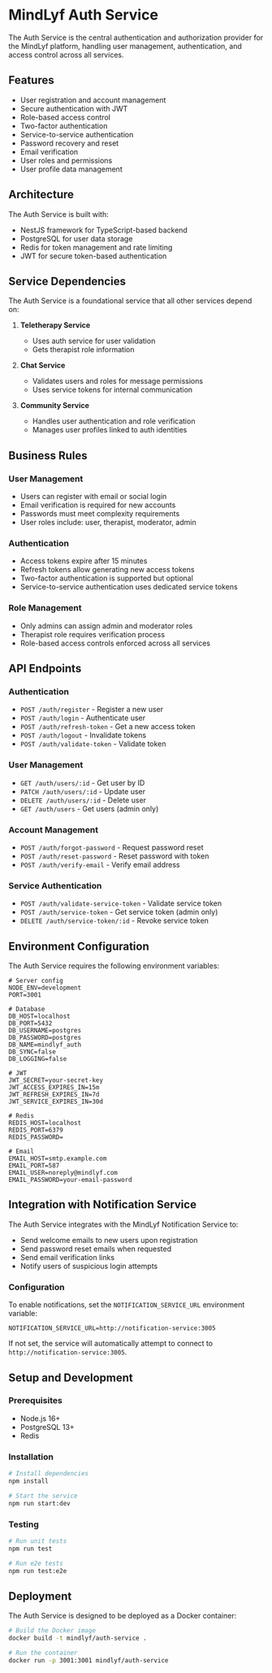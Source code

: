 # MindLyf Auth Service

The Auth Service is the central authentication and authorization provider for the MindLyf platform, handling user management, authentication, and access control across all services.

## Features

- User registration and account management
- Secure authentication with JWT
- Role-based access control
- Two-factor authentication
- Service-to-service authentication
- Password recovery and reset
- Email verification
- User roles and permissions
- User profile data management

## Architecture

The Auth Service is built with:
- NestJS framework for TypeScript-based backend
- PostgreSQL for user data storage
- Redis for token management and rate limiting
- JWT for secure token-based authentication

## Service Dependencies

The Auth Service is a foundational service that all other services depend on:

1. **Teletherapy Service**
   - Uses auth service for user validation
   - Gets therapist role information

2. **Chat Service**
   - Validates users and roles for message permissions
   - Uses service tokens for internal communication

3. **Community Service**
   - Handles user authentication and role verification
   - Manages user profiles linked to auth identities

## Business Rules

### User Management
- Users can register with email or social login
- Email verification is required for new accounts
- Passwords must meet complexity requirements
- User roles include: user, therapist, moderator, admin

### Authentication
- Access tokens expire after 15 minutes
- Refresh tokens allow generating new access tokens
- Two-factor authentication is supported but optional
- Service-to-service authentication uses dedicated service tokens

### Role Management
- Only admins can assign admin and moderator roles
- Therapist role requires verification process
- Role-based access controls enforced across all services

## API Endpoints

### Authentication
- `POST /auth/register` - Register a new user
- `POST /auth/login` - Authenticate user
- `POST /auth/refresh-token` - Get a new access token
- `POST /auth/logout` - Invalidate tokens
- `POST /auth/validate-token` - Validate token

### User Management
- `GET /auth/users/:id` - Get user by ID
- `PATCH /auth/users/:id` - Update user
- `DELETE /auth/users/:id` - Delete user
- `GET /auth/users` - Get users (admin only)

### Account Management
- `POST /auth/forgot-password` - Request password reset
- `POST /auth/reset-password` - Reset password with token
- `POST /auth/verify-email` - Verify email address

### Service Authentication
- `POST /auth/validate-service-token` - Validate service token
- `POST /auth/service-token` - Get service token (admin only)
- `DELETE /auth/service-token/:id` - Revoke service token

## Environment Configuration

The Auth Service requires the following environment variables:

```
# Server config
NODE_ENV=development
PORT=3001

# Database
DB_HOST=localhost
DB_PORT=5432
DB_USERNAME=postgres
DB_PASSWORD=postgres
DB_NAME=mindlyf_auth
DB_SYNC=false
DB_LOGGING=false

# JWT
JWT_SECRET=your-secret-key
JWT_ACCESS_EXPIRES_IN=15m
JWT_REFRESH_EXPIRES_IN=7d
JWT_SERVICE_EXPIRES_IN=30d

# Redis
REDIS_HOST=localhost
REDIS_PORT=6379
REDIS_PASSWORD=

# Email
EMAIL_HOST=smtp.example.com
EMAIL_PORT=587
EMAIL_USER=noreply@mindlyf.com
EMAIL_PASSWORD=your-email-password
```

## Integration with Notification Service

The Auth Service integrates with the MindLyf Notification Service to:

- Send welcome emails to new users upon registration
- Send password reset emails when requested
- Send email verification links
- Notify users of suspicious login attempts

### Configuration

To enable notifications, set the `NOTIFICATION_SERVICE_URL` environment variable:

```
NOTIFICATION_SERVICE_URL=http://notification-service:3005
```

If not set, the service will automatically attempt to connect to `http://notification-service:3005`.

## Setup and Development

### Prerequisites
- Node.js 16+
- PostgreSQL 13+
- Redis

### Installation
```bash
# Install dependencies
npm install

# Start the service
npm run start:dev
```

### Testing
```bash
# Run unit tests
npm run test

# Run e2e tests
npm run test:e2e
```

## Deployment

The Auth Service is designed to be deployed as a Docker container:

```bash
# Build the Docker image
docker build -t mindlyf/auth-service .

# Run the container
docker run -p 3001:3001 mindlyf/auth-service
``` 